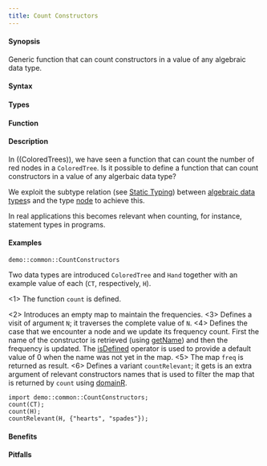```yaml
---
title: Count Constructors
---
```


#### Synopsis

Generic function that can count constructors in a value of any algebraic data type.

#### Syntax

#### Types

#### Function

#### Description

In ((ColoredTrees)), we have seen a function that can count the number of red nodes in a `ColoredTree`.
Is it possible to define a function that can count constructors in a value of any algerbaic data type?

We exploit the subtype relation (see [Static Typing]((RascalConcepts:StaticTyping))) 
between [algebraic data types]((Rascal:Declarations-AlgebraicDataType))s 
and the type [node]((Rascal:Values-Node)) to achieve this.

In real applications this becomes relevant when counting, for instance, statement types in programs.

#### Examples

```rascal-include
demo::common::CountConstructors
```

                
Two data types are introduced `ColoredTree` and `Hand` together
with an example value of each (`CT`, respectively, `H`).

<1> The function `count` is defined.

<2> Introduces an empty map to maintain the frequencies.
<3> Defines a visit of argument `N`; it traverses the complete value of `N`.
<4> Defines the case that we encounter a node and we update its frequency count.
  First the name of the constructor is retrieved (using [getName]((Library:Node-getName))) and then the
  frequency is updated. The [isDefined]((Rascal:Assignment-IsDefined)) operator is used to provide a default value of 0 when
  the name was not yet in the map.
<5> The map `freq` is returned as result.
<6> Defines a variant `countRelevant`; it gets is an extra argument of relevant constructors
names that is used to filter the map that is returned by `count` using [domainR]((Library:Map-domainR)).

```rascal-shell
import demo::common::CountConstructors;
count(CT);
count(H);
countRelevant(H, {"hearts", "spades"});
```

#### Benefits

#### Pitfalls

